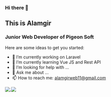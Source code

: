 ### Hi there 👋
## This is Alamgir
### Junior Web Developer of Pigeon Soft
Here are some ideas to get you started:

- 🔭 I’m currently working on Laravel
- 🌱 I’m currently learning Vue JS and Rest API
- 🤔 I’m looking for help with ...
- 💬 Ask me about ...
- 📫 How to reach me: alamgirweb11@gmail.com

	
<a href="https://github.com/alamgirweb11?tab=repositories">
  <img align="center" src="https://github-readme-stats.anuraghazra1.vercel.app/api/top-langs/?username=alamgirweb11&theme=dark&hide_langs_below=0&title_color=FFF" />
</a>
<a href="https://github.com/alamgirweb11">
  <img align="center" src="https://github-readme-stats.anuraghazra1.vercel.app/api?username=alamgirweb11&show_icons=false&theme=vision-friendly-dark&line_height=40&title_color=fff&count_private=true"
</a>
